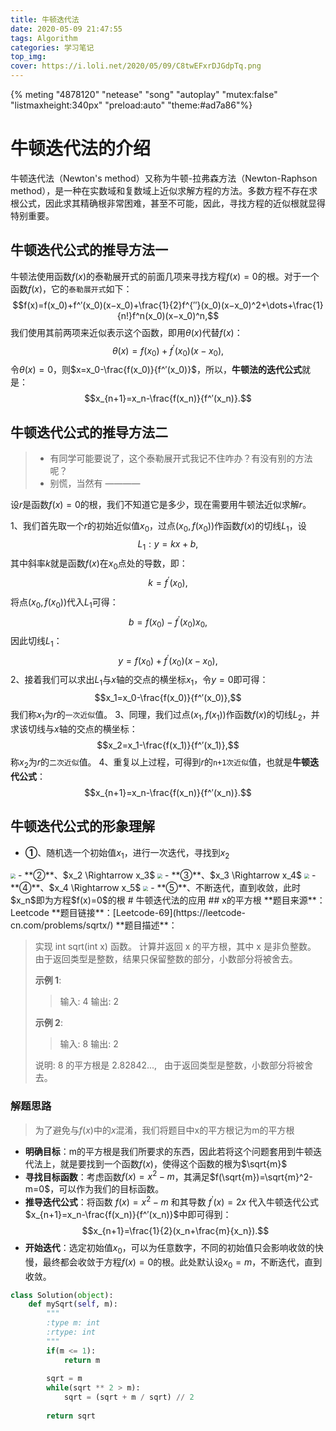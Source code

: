 ```yaml
---
title: 牛顿迭代法
date: 2020-05-09 21:47:55
tags: Algorithm
categories: 学习笔记
top_img:
cover: https://i.loli.net/2020/05/09/C8twEFxrDJGdpTq.png
---
```


{% meting "4878120" "netease" "song" "autoplay" "mutex:false" "listmaxheight:340px" "preload:auto" "theme:#ad7a86"%}

# 牛顿迭代法的介绍
牛顿迭代法（Newton's method）又称为牛顿-拉弗森方法（Newton-Raphson method），是一种在实数域和复数域上近似求解方程的方法。多数方程不存在求根公式，因此求其精确根非常困难，甚至不可能，因此，寻找方程的近似根就显得特别重要。

## 牛顿迭代公式的推导方法一
牛顿法使用函数$f(x)$的泰勒展开式的前面几项来寻找方程$f(x)=0$的根。对于一个函数$f(x)$，它的`泰勒展开式`如下：
$$f(x)=f(x_0)+f^′(x_0)(x−x_0)+\frac{1}{2}f^{′′}(x_0)(x−x_0)^2+\dots+\frac{1}{n!}f^n(x_0)(x−x_0)^n,$$
我们使用其前两项来近似表示这个函数，即用$\theta(x)$代替$f(x)$：
$$\theta(x)=f(x_0)+f^′(x_0)(x-x_0),$$
令$\theta(x)=0$，则$x=x_0-\frac{f(x_0)}{f^′(x_0)}$，所以，**牛顿法的迭代公式**就是：
$$x_{n+1}=x_n-\frac{f(x_n)}{f^′(x_n)}.$$

## 牛顿迭代公式的推导方法二
> - 有同学可能要说了，这个泰勒展开式我记不住咋办？有没有别的方法呢？
> - 别慌，当然有 ————

设$r$是函数$f(x)=0$的根，我们不知道它是多少，现在需要用牛顿法近似求解$r$。

1、我们首先取一个$r$的初始近似值$x_0$，过点$(x_0, f(x_0))$作函数$f(x)$的切线$L_1$，设
$$L_1:y=kx+b,$$
其中斜率$k$就是函数$f(x)$在$x_0$点处的导数，即：
$$k=f^′(x_0),$$
将点$(x_0, f(x_0))$代入$L_1$可得：
$$b=f(x_0)-f^′(x_0)x_0,$$
因此切线$L_1$：
$$y=f(x_0)+f^′(x_0)(x-x_0),$$
2、接着我们可以求出$L_1$与$x$轴的交点的横坐标$x_1$，令$y=0$即可得：
$$x_1=x_0-\frac{f(x_0)}{f^′(x_0)},$$
我们称$x_1$为$r$的`一次近似`值。
3、同理，我们过点$(x_1, f(x_1))$作函数$f(x)$的切线$L_2$，并求该切线与$x$轴的交点的横坐标：
$$x_2=x_1-\frac{f(x_1)}{f^′(x_1)},$$
称$x_2$为$r$的`二次近似`值。
4、重复以上过程，可得到$r$的`n+1次近似`值，也就是**牛顿迭代公式**：
$$x_{n+1}=x_n-\frac{f(x_n)}{f^′(x_n)}.$$

## 牛顿迭代公式的形象理解
- **①**、随机选一个初始值$x_1$，进行一次迭代，寻找到$x_2$
<img src="https://i.loli.net/2020/05/10/OmWgonphEu2bqGr.png" style="zoom: 50%;" />
- **②**、$x_2 \Rightarrow x_3$
<img src="https://i.loli.net/2020/05/10/13XdITJ4CcpWato.png" style="zoom: 50%;" />
- **③**、$x_3 \Rightarrow x_4$
<img src="https://i.loli.net/2020/05/10/XThgF7VesWO1uZn.png" style="zoom: 50%;" />
- **④**、$x_4 \Rightarrow x_5$
<img src="https://i.loli.net/2020/05/10/Qe9z5TDtGgwuVF4.png" style="zoom: 50%;" />
- **⑤**、不断迭代，直到收敛，此时$x_n$即为方程$f(x)=0$的根
# 牛顿迭代法的应用
## x的平方根
**题目来源**：Leetcode
**题目链接**：[Leetcode-69](https://leetcode-cn.com/problems/sqrtx/)
**题目描述**：

> 实现 int sqrt(int x) 函数。
> 计算并返回 x 的平方根，其中 x 是非负整数。
> 由于返回类型是整数，结果只保留整数的部分，小数部分将被舍去。
>
> **示例 1**:
> 	> 输入: 4
> 	> 输出: 2
>
> **示例 2**:
> 	> 输入: 8
> 	> 输出: 2
>
> 说明: 8 的平方根是 2.82842..., 
>      由于返回类型是整数，小数部分将被舍去。

### 解题思路
> 为了避免与$f(x)$中的$x$混淆，我们将题目中x的平方根记为m的平方根

- **明确目标**：m的平方根是我们所要求的东西，因此若将这个问题套用到牛顿迭代法上，就是要找到一个函数$f(x)$，使得这个函数的根为$\sqrt{m}$
- **寻找目标函数**：考虑函数$f(x)=x^2-m$，其满足$f(\sqrt{m})=\sqrt{m}^2-m=0$，可以作为我们的目标函数。
- **推导迭代公式**：将函数 $f(x)=x^2-m$ 和其导数 $f^′(x)=2x$ 代入牛顿迭代公式$x_{n+1}=x_n-\frac{f(x_n)}{f^′(x_n)}$中即可得到：
$$x_{n+1}=\frac{1}{2}(x_n+\frac{m}{x_n}).$$
- **开始迭代**：选定初始值$x_0$，可以为任意数字，不同的初始值只会影响收敛的快慢，最终都会收敛于方程$f(x)=0$的根。此处默认设$x_0=m$，不断迭代，直到收敛。


```python
class Solution(object):
    def mySqrt(self, m):
        """
        :type m: int
        :rtype: int
        """
        if(m <= 1):
            return m
        
        sqrt = m
        while(sqrt ** 2 > m):
            sqrt = (sqrt + m / sqrt) // 2
        
        return sqrt
```